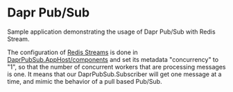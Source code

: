 ﻿# Dapr Pub/Sub

Sample application demonstrating the usage of Dapr Pub/Sub with Redis Stream.

The configuration of [Redis Streams](https://docs.dapr.io/reference/components-reference/supported-pubsub/setup-redis-pubsub/)
is done in [DaprPubSub.AppHost/components](https://github.com/laurentkempe/aspirePlayground/blob/main/DaprPubSub/DaprPubSub.AppHost/components/pubsub.yaml)
and set its metadata "concurrency" to "1", so that the number of concurrent workers that are processing messages is one.
It means that our DaprPubSub.Subscriber will get one message at a time, and mimic the behavior of a pull based Pub/Sub. 